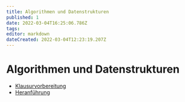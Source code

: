```yaml
---
title: Algorithmen und Datenstrukturen
published: 1
date: 2022-03-04T16:25:06.786Z
tags: 
editor: markdown
dateCreated: 2022-03-04T12:23:19.207Z
---
```


# Algorithmen und Datenstrukturen

- [Klausurvorbereitung](/fom/semester-4/algorithmen-und-datenstrukturen/klausurvorbereitung)
- [Heranführung](/fom/semester-4/algorithmen-und-datenstrukturen/heranfuehrung.md)
